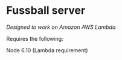 # Fussball server

*Designed to work on Amazon AWS Lambda*

Requires the following:

Node 6.10 (Lambda requirement)